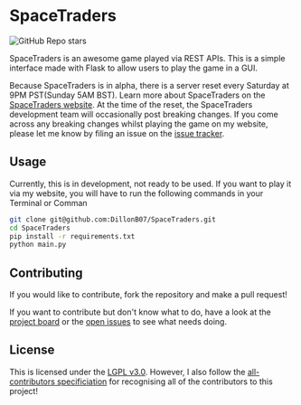 # SpaceTraders

![GitHub Repo stars](https://img.shields.io/github/stars/DillonB07/SpaceTraders)

SpaceTraders is an awesome game played via REST APIs. This is a simple interface made with Flask to allow users to play the game in a GUI.

Because SpaceTraders is in alpha, there is a server reset every Saturday at 9PM PST(Sunday 5AM BST). Learn more about SpaceTraders on the [SpaceTraders website](https://spacetraders.io). At the time of the reset, the SpaceTraders development team will occasionally post breaking changes. If you come across any breaking changes whilst playing the game on my website, please let me know by filing an issue on the [issue tracker](https://github.com/DillonB07/SpaceTraders/issues).

## Usage

Currently, this is in development, not ready to be used. If you want to play it via my website, you will have to run the following commands in your Terminal or Comman

```zsh
git clone git@github.com:DillonB07/SpaceTraders.git
cd SpaceTraders
pip install -r requirements.txt
python main.py
```

## Contributing

If you would like to contribute, fork the repository and make a pull request!

If you want to contribute but don't know what to do, have a look at the [project board](https://github.com/DillonB07/SpaceTraders/projects/1) or the [open issues](https://github.com/DillonB07/SpaceTraders/issues) to see what needs doing.

## License

This is licensed under the [LGPL v3.0](https://choosealicense.com/licenses/lgpl-3.0/). However, I also follow the [all-contributors specificiation](https://allcontributors.org/docs/en/overview) for recognising all of the contributors to this project!
